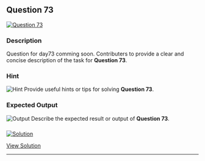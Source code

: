 


## Question 73
<a href="https://github.com/alishgosai/Python-Exercise-and-Solutions/blob/master/questions/Question73.md" target="_blank">
  <img src="https://img.shields.io/badge/Question-73-purple?style=for-the-badge&logoSize=60" alt="Question 73">
</a>

### **Description**
Question for day73 comming soon.
Contributers to provide a clear and concise description of the task for **Question 73**.

### **Hint**
![Hint](https://img.shields.io/badge/Hint:-blue)
Provide useful hints or tips for solving **Question 73**.

### **Expected Output**
![Output](https://img.shields.io/badge/Output:-blue)
Describe the expected result or output of **Question 73**.

### <a href="https://github.com/alishgosai/Python-Exercise-and-Solutions/blob/master/solutions/Solution73.js" target="_blank">
  <img src="https://img.shields.io/badge/Solution-1f8e00?style=for-the-badge&logo=solution&logoColor=white" alt="Solution">
</a>

<a href="https://github.com/alishgosai/Python-Exercise-and-Solutions/blob/master/solutions/Solution73.js" target="_blank">View Solution</a>

---

